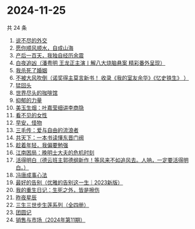 # 2024-11-25

共 24 条

<!-- BEGIN WEREAD -->
<!-- 最后更新时间 2024-11-25 13:01:11 +0800 -->
1. [说不尽的外交](https://weread.qq.com/web/bookDetail/42032800813ab820ag010c2e)
1. [愿你顺风顺水，自成山海](https://weread.qq.com/web/bookDetail/31832b10813ab95eag0137f1)
1. [产后一百天，我独自经历余震](https://weread.qq.com/web/bookDetail/56932ee0813ab95eag014831)
1. [白夜追凶（潘粤明 王龙正主演丨解八大烧脑悬案 精彩番外呈现）](https://weread.qq.com/web/bookDetail/42332ea0813ab9608g0127d4)
1. [我杀死了婚姻](https://weread.qq.com/web/bookDetail/5c932450813ab95d9g0104b3)
1. [不被大风吹倒（诺奖得主莫言新书！ 收录《我的室友余华》《忆史铁生》 ）](https://weread.qq.com/web/bookDetail/2c032e80813ab95aag019524)
1. [猛回头](https://weread.qq.com/web/bookDetail/00f326c0813ab962dg012a16)
1. [世界尽头的咖啡馆](https://weread.qq.com/web/bookDetail/62932c607184a344629996d)
1. [抑郁的力量](https://weread.qq.com/web/bookDetail/62b32d40813ab9624g015171)
1. [美玉生烟：叶嘉莹细讲李商隐](https://weread.qq.com/web/bookDetail/6a53292071996d9f6a547c1)
1. [看不见的女性](https://weread.qq.com/web/bookDetail/f1532210813ab7439g018060)
1. [早安，怪物](https://weread.qq.com/web/bookDetail/5f9326e0813ab8c3dg010320)
1. [三毛传：爱与自由的流浪者](https://weread.qq.com/web/bookDetail/8c632a20813ab95abg0168e2)
1. [共天下：一本书读懂东晋门阀](https://weread.qq.com/web/bookDetail/cdf32470813ab9597g018c58)
1. [趁着年轻，我偏要勉强](https://weread.qq.com/web/bookDetail/03632890729fc921036eaf1)
1. [江南困局：晚明⼠⼤夫的危机时刻](https://weread.qq.com/web/bookDetail/f7632f50813ab9598g01376d)
1. [活得明白（德云班主郭德纲新作！等风来不如追风去。人呐，一定要活得明白。）](https://weread.qq.com/web/bookDetail/e5132920813ab95f6g01779f)
1. [冯唐成事心法](https://weread.qq.com/web/bookDetail/f2e328e072182b15f2e7179)
1. [最好的告别（优雅的告别这一生｜2023新版）](https://weread.qq.com/web/bookDetail/f6532270813ab7e0fg015138)
1. [我的重生日记：生死之外，皆是擦伤](https://weread.qq.com/web/bookDetail/d7432640813ab9560g013cc5)
1. [昨夜星辰](https://weread.qq.com/web/bookDetail/39732650813ab7a01g0111c6)
1. [三生三世步生莲系列（全四册）](https://weread.qq.com/web/bookDetail/d5132800813ab93c3g016a96)
1. [团圆记](https://weread.qq.com/web/bookDetail/b64323c0813ab9595g0181f0)
1. [销售与市场（2024年第11期）](https://weread.qq.com/web/bookDetail/b2332650813ab9642g013792)
<!-- END WEREAD -->